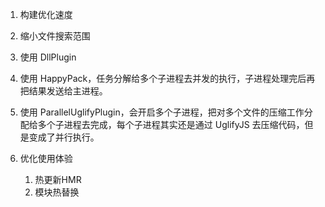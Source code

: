 1. 构建优化速度
  1. 缩小文件搜索范围
  2. 使用 DllPlugin
  3. 使用 HappyPack，任务分解给多个子进程去并发的执行，子进程处理完后再把结果发送给主进程。
  4. 使用 ParallelUglifyPlugin，会开启多个子进程，把对多个文件的压缩工作分配给多个子进程去完成，每个子进程其实还是通过 UglifyJS 去压缩代码，但是变成了并行执行。

2. 优化使用体验
   1. 热更新HMR
   2. 模块热替换
